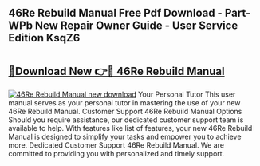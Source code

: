 ## 46Re Rebuild Manual Free Pdf Download - Part-WPb New Repair Owner Guide - User Service Edition KsqZ6

# <h2><a href="http://bc45191.oget.top/?id=46Re+Rebuild+Manual">🔗Download New 👉🔴 46Re Rebuild Manual</a></h2>

[![46Re Rebuild Manual new download](https://i.imgur.com/5g1atiW.png)](http://bc45191.oget.top/?id=46Re+Rebuild+Manual)
Your Personal Tutor This user manual serves as your personal tutor in mastering the use of your new 46Re Rebuild Manual. Customer Support 46Re Rebuild Manual Options Should you require assistance, our dedicated customer support team is available to help. With features like list of features, your new 46Re Rebuild Manual is designed to simplify your tasks and empower you to achieve more. Dedicated Customer Support 46Re Rebuild Manual. We are committed to providing you with personalized and timely support.

